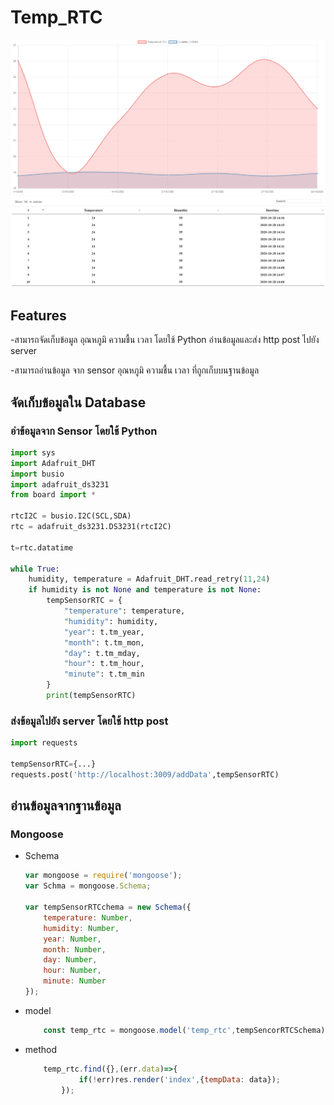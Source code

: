 # Temp_RTC

![pic1](image/pic1.jpg)
![pic2](image/pic2.jpg)

## Features

-สามารถจัดเก็บข้อมูล อุณหภูมิ ความชื้น เวลา โดยใช้ Python อ่านข้อมูลและส่ง http post ไปยัง server 


-สามารถอ่านข้อมูล จาก sensor อุณหภูมิ ความชื้น เวลา ที่ถูกเก็บบนฐานข้อมูล

## จัดเก็บข้อมูลใน Database

### อ่าข้อมูลจาก Sensor โดยใช้ Python

```py
import sys
import Adafruit_DHT
import busio
import adafruit_ds3231
from board import *

rtcI2C = busio.I2C(SCL,SDA)
rtc = adafruit_ds3231.DS3231(rtcI2C)

t=rtc.datatime

while True:
    humidity, temperature = Adafruit_DHT.read_retry(11,24)
    if humidity is not None and temperature is not None:
        tempSensorRTC = {
            "temperature": temperature,
            "humidity": humidity,
            "year": t.tm_year,
            "month": t.tm_mon,
            "day": t.tm_mday,
            "hour": t.tm_hour,
            "minute": t.tm_min
        }
        print(tempSensorRTC)
```

### ส่งข้อมูลไปยัง server โดยใช้ http post

```py
import requests

tempSensorRTC={...}
requests.post('http://localhost:3009/addData',tempSensorRTC)
```

## อ่านข้อมูลจากฐานข้อมูล

### Mongoose


- Schema
    ```js
    var mongoose = require('mongoose');
    var Schma = mongoose.Schema;

    var tempSensorRTCchema = new Schema({
        temperature: Number,
        humidity: Number,
        year: Number,
        month: Number,
        day: Number,
        hour: Number,
        minute: Number
    });
    ```
    
 - model
    
    ```js
        const temp_rtc = mongoose.model('temp_rtc',tempSencorRTCSchema);
    ```
        
 - method
        
    ```js
        temp_rtc.find({},(err.data)=>{
                if(!err)res.render('index',{tempData: data});
            });
    ```    

